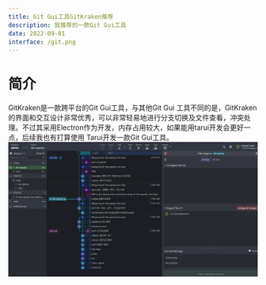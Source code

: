 ```yaml
---
title: Git Gui工具GitKraken推荐
description: 我推荐的一款Git Gui工具
date: 2022-09-01
interface: /git.png
---
```

# 简介

GitKraken是一款跨平台的Git Gui工具，与其他Git Gui 工具不同的是，GitKraken的界面和交互设计非常优秀，可以非常轻易地进行分支切换及文件查看，冲突处理。不过其采用Electron作为开发，内存占用较大，如果能用tarui开发会更好一点，后续我也有打算使用
Tarui开发一款Git Gui工具。
![interface](/public/git1.png)
